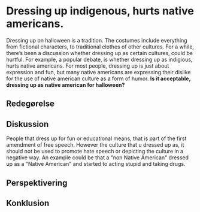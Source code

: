 # Dressing up indigenous, hurts native americans.

Dressing up on halloween is a tradition. The costumes include everything from fictional characters, to traditional clothes of other cultures. For a while, there’s been a discussion whether dressing up as certain cultures, could be hurtful. For example, a popular debate, is whether dressing up as indigious, hurts native americans. For most people, dressing up is just about expression and fun, but many native americans are expressing their dislike for the use of native american culture as a form of humor. **Is it acceptable, dressing up as native american for halloween?**

## Redegørelse

## Diskussion

People that dress up for fun or educational means, that is part of the first amendment of free speech.
However the culture that u dressed up as, it should not be used to promote hate speech or depicting the culture in a negative way.
An example could be that a "non Native American" dressed up as a "Native American" and started to acting stupid and taking drugs.

## Perspektivering

## Konklusion
